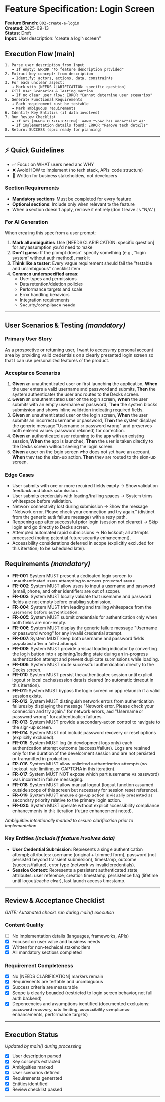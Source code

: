 # Feature Specification: Login Screen

**Feature Branch**: `002-create-a-login`  
**Created**: 2025-09-13  
**Status**: Draft  
**Input**: User description: "create a login screen"

## Execution Flow (main)
```
1. Parse user description from Input
   → If empty: ERROR "No feature description provided"
2. Extract key concepts from description
   → Identify: actors, actions, data, constraints
3. For each unclear aspect:
   → Mark with [NEEDS CLARIFICATION: specific question]
4. Fill User Scenarios & Testing section
   → If no clear user flow: ERROR "Cannot determine user scenarios"
5. Generate Functional Requirements
   → Each requirement must be testable
   → Mark ambiguous requirements
6. Identify Key Entities (if data involved)
7. Run Review Checklist
   → If any [NEEDS CLARIFICATION]: WARN "Spec has uncertainties"
   → If implementation details found: ERROR "Remove tech details"
8. Return: SUCCESS (spec ready for planning)
```

---

## ⚡ Quick Guidelines
- ✅ Focus on WHAT users need and WHY
- ❌ Avoid HOW to implement (no tech stack, APIs, code structure)
- 👥 Written for business stakeholders, not developers

### Section Requirements
- **Mandatory sections**: Must be completed for every feature
- **Optional sections**: Include only when relevant to the feature
- When a section doesn't apply, remove it entirely (don't leave as "N/A")

### For AI Generation
When creating this spec from a user prompt:
1. **Mark all ambiguities**: Use [NEEDS CLARIFICATION: specific question] for any assumption you'd need to make
2. **Don't guess**: If the prompt doesn't specify something (e.g., "login system" without auth method), mark it
3. **Think like a tester**: Every vague requirement should fail the "testable and unambiguous" checklist item
4. **Common underspecified areas**:
   - User types and permissions
   - Data retention/deletion policies  
   - Performance targets and scale
   - Error handling behaviors
   - Integration requirements
   - Security/compliance needs

---

## User Scenarios & Testing *(mandatory)*

### Primary User Story
As a prospective or returning user, I want to access my personal account area by providing valid credentials on a clearly presented login screen so that I can use personalized features of the product.

### Acceptance Scenarios
1. **Given** an unauthenticated user on first launching the application, **When** the user enters a valid username and password and submits, **Then** the system authenticates the user and routes to the Decks screen.
2. **Given** an unauthenticated user on the login screen, **When** the user submits with an empty username or password, **Then** the system blocks submission and shows inline validation indicating required fields.
3. **Given** an unauthenticated user on the login screen, **When** the user submits an incorrect username or password, **Then** the system displays the generic message "Username or password wrong" and preserves both entered values (password retained) for correction.
4. **Given** an authenticated user returning to the app with an existing session, **When** the app is launched, **Then** the user is taken directly to the Decks screen without seeing the login screen.
5. **Given** a user on the login screen who does not yet have an account, **When** they tap the sign-up action, **Then** they are routed to the sign-up screen.

### Edge Cases
- User submits with one or more required fields empty → Show validation feedback and block submission.
- User submits credentials with leading/trailing spaces → System trims whitespace before validation.
- Network connectivity lost during submission → Show the message "Network error. Please check your connection and try again." (distinct from the generic auth failure message) with a retry path.
- Reopening app after successful prior login (session not cleared) → Skip login and go directly to Decks screen.
- Attempted automated rapid submissions → No lockout; all attempts processed (noting potential future security enhancement).
- Accessibility considerations deferred in scope (explicitly excluded for this iteration; to be scheduled later).

## Requirements *(mandatory)*

- **FR-001**: System MUST present a dedicated login screen to unauthenticated users attempting to access protected areas.
- **FR-002**: System MUST allow users to input a username and password (email, phone, and other identifiers are out of scope).
- **FR-003**: System MUST locally validate that username and password fields are not empty before enabling submission.
- **FR-004**: System MUST trim leading and trailing whitespace from the username before authentication.
- **FR-005**: System MUST submit credentials for authentication only when both fields are non-empty.
- **FR-006**: System MUST display the generic failure message "Username or password wrong" for any invalid credential attempt.
- **FR-007**: System MUST keep both username and password fields populated after a failed attempt.
- **FR-008**: System MUST provide a visual loading indicator by converting the login button into a spinning/loading state during an in-progress authentication attempt and prevent duplicate submissions while loading.
- **FR-009**: System MUST route successful authentication directly to the Decks screen.
- **FR-010**: System MUST persist the authenticated session until explicit logout or local cache/session data is cleared (no automatic timeout in this iteration).
- **FR-011**: System MUST bypass the login screen on app relaunch if a valid session exists.
- **FR-012**: System MUST distinguish network errors from authentication failures by displaying the message "Network error. Please check your connection and try again." for network errors, and "Username or password wrong" for authentication failures.
- **FR-013**: System MUST provide a secondary-action control to navigate to the sign-up screen.
- **FR-014**: System MUST not include password recovery or reset options (explicitly excluded).
- **FR-015**: System MUST log (in development logs only) each authentication attempt outcome (success/failure). Logs are retained only for the duration of the development session and are not persisted or transmitted in production.
- **FR-016**: System MUST allow unlimited authentication attempts (no lockout, rate limiting, or CAPTCHA in this iteration).
- **FR-017**: System MUST NOT expose which part (username vs password) was incorrect in failure messaging.
- **FR-018**: System MUST allow manual logout (logout function assumed outside scope of this screen but necessary for session reset reference).
- **FR-019**: System MUST ensure sign-up action is visually presented as secondary priority relative to the primary login action.
- **FR-020**: System MUST operate without explicit accessibility compliance enhancements in this iteration (future enhancement noted).

*Ambiguities intentionally marked to ensure clarification prior to implementation.*

### Key Entities *(include if feature involves data)*
- **User Credential Submission**: Represents a single authentication attempt; attributes: username (original + trimmed form), password (not persisted beyond transient submission), timestamp, outcome (success/failure), error type (network vs invalid credentials).
- **Session Context**: Represents a persistent authenticated state; attributes: user reference, creation timestamp, persistence flag (lifetime until logout/cache clear), last launch access timestamp.

---

## Review & Acceptance Checklist
*GATE: Automated checks run during main() execution*

### Content Quality
- [ ] No implementation details (languages, frameworks, APIs)
- [x] Focused on user value and business needs
- [x] Written for non-technical stakeholders
- [x] All mandatory sections completed

### Requirement Completeness
- [x] No [NEEDS CLARIFICATION] markers remain
- [x] Requirements are testable and unambiguous  
- [x] Success criteria are measurable
- [x] Scope is clearly bounded (restricted to login screen behavior, not full auth backend)
- [x] Dependencies and assumptions identified (documented exclusions: password recovery, rate limiting, accessibility compliance enhancements, performance targets)

---

## Execution Status
*Updated by main() during processing*

- [x] User description parsed
- [x] Key concepts extracted
- [x] Ambiguities marked
- [x] User scenarios defined
- [x] Requirements generated
- [x] Entities identified
- [x] Review checklist passed

---

